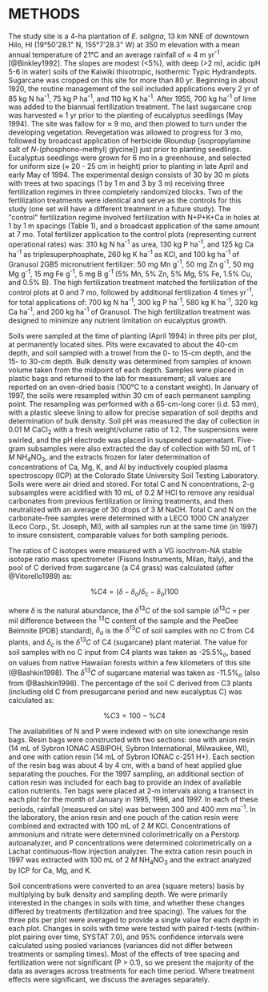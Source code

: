 # METHODS

The study site is a 4-ha plantation of *E. saligna*, 13 km NNE of downtown Hilo, HI (19°50'28.1" N, 155°7'28.3" W) at 350 m elevation with a mean annual temperature of 21°C and an average rainfall of $\approx$ 4 m yr<sup>-1</sup> [@Binkley1992].
The slopes are modest (<5%), with deep (>2 m), acidic (pH 5-6 in water) soils of the Kaiwiki thixotropic, isothermic Typic Hydrandepts.
Sugarcane was cropped on this site for more than 80 yr.
Beginning in about 1920, the routine management of the soil included applications every 2 yr of 85 kg N ha<sup>-1</sup>, 75 kg P ha<sup>-1</sup>, and 110 kg K ha<sup>-1</sup>.
After 1955, 700 kg ha<sup>-1</sup> of lime was added to the biannual fertilization treatment.
The last sugarcane crop was harvested $\approx$ 1 yr prior to the planting of eucalyptus seedlings (May 1994).
The site was fallow for $\approx$ 9 mo, and then plowed to turn under the developing vegetation.
Revegetation was allowed to progress for 3 mo, followed by broadcast application of herbicide (Roundup [isopropylamine salt of *N*-(phosphono-methyl) glycine]) just prior to planting seedlings.
Eucalyptus seedlings were grown for 6 mo in a greenhouse, and selected for uniform size ($\approx$ 20 - 25 cm in height) prior to planting in late April and early May of 1994.
The experimental design consists of 30 by 30 m plots with trees at two spacings (1 by 1 m and 3 by 3 m) receiving three fertilization regimes in three completely randomized blocks.
Two of the fertilization treatments were identical and serve as the controls for this study (one set will have a different treatment in a future study).
The "control" fertilization regime involved fertilization with N+P+K+Ca in holes at 1 by 1 m spacings (Table 1), and a broadcast application of the same amount at 7 mo.
Total fertilizer application to the control plots (representing current operational rates) was: 310 kg N ha<sup>-1</sup> as urea, 130 kg P ha<sup>-1</sup>, and 125 kg Ca ha<sup>-1</sup> as triplesuperphosphate, 260 kg K ha<sup>-1</sup> as KCl, and 100 kg ha<sup>-1</sup> of Granusol 2GB5 micronutrient fertilizer: 50 mg Mn g<sup>-1</sup>, 50 mg Zn g<sup>-1</sup>, 50 mg Mg g<sup>-1</sup>, 15 mg Fe g<sup>-1</sup>, 5 mg B g<sup>-1</sup> (5% Mn, 5% Zn, 5% Mg, 5% Fe, 1.5% Cu, and 0.5% B).
The high fertilization treatment matched the fertilization of the control plots at 0 and 7 mo, followed by additional fertilization 4 times yr<sup>-1</sup>, for total applications of: 700 kg N ha<sup>-1</sup>, 300 kg P ha<sup>-1</sup>, 580 kg K ha<sup>-1</sup>, 320 kg Ca ha<sup>-1</sup>, and 200 kg ha<sup>-1</sup> of Granusol.
The high fertilization treatment was designed to minimize any nutrient limitation on eucalyptus growth.

Soils were sampled at the time of planting (April 1994) in three pits per plot, at permanently located sites.
Pits were excavated to about the 40-cm depth, and soil sampled with a trowel from the 0- to 15-cm depth, and the 15- to 30-cm depth.
Bulk density was determined from samples of known volume taken from the midpoint of each depth.
Samples were placed in plastic bags and returned to the lab for measurement; all values are reported on an oven-dried basis (100°C to a constant weight).
In January of 1997, the soils were resampled within 30 cm of each permanent sampling point.
The resampling was performed with a 65-cm-long corer (i.d. 53 mm), with a plastic sleeve lining to allow for precise separation of soil depths and determination of bulk density.
Soil pH was measured the day of collection in 0.01 M CaCl<sub>2</sub> with a fresh weight/volume ratio of 1:2.
The suspensions were swirled, and the pH electrode was placed in suspended supernatant.
Five-gram subsamples were also extracted the day of collection with 50 mL of 1 *M* NH<sub>4</sub>NO<sub>3</sub>, and the extracts frozen for later determination of concentrations of Ca, Mg, K, and Al by inductively coupled plasma spectroscopy (ICP) at the Colorado State University Soil Testing Laboratory.
Soils were were air dried and stored.
For total C and N concentrations, 2-g subsamples were acidified with 10 mL of 0.2 *M* HCl to remove any residual carbonates from previous fertilization or liming treatments, and then neutralized with an average of 30 drops of 3 *M* NaOH.
Total C and N on the carbonate-free samples were determined with a LECO 1000 CN analyzer (Leco Corp., St. Joseph, MI), with all samples run at the same time (in 1997) to insure consistent, comparable values for both sampling periods.

The ratios of C isotopes were measured with a VG isochrom-NA stable isotope ratio mass spectrometer (Fisons Instruments, Milan, Italy), and the pool of C derived from sugarcane (a C4 grass) was calculated (after @Vitorello1989) as:

$$ \%C4 = (\delta - \delta_o / \delta_c - \delta_o)100$$

where $\delta$ is the natural abundance, the $\delta^{13}C$ of the soil sample ($\delta^{13}C$ = per mil difference between the <sup>13</sup>C content of the sample and the PeeDee Belmnite [PDB] standard), $\delta_o$ is the $\delta^{13}C$ of soil samples with no C from C4 plants, and $\delta_c$ is the $\delta^{13}C$ of C4 (sugarcane) plant material.
The value for soil samples with no C input from C4 plants was taken as -25.5%$_o$, based on values from native Hawaiian forests within a few kilometers of this site (@Bashkin1998).
The $\delta^{13}C$ of sugarcane material was taken as -11.5%$_o$ (also from @Bashkin1998).
The percentage of the soil C derived from C3 plants (including old C from presugarcane period and new eucalyptus C) was calculated as:

$$ \%C3 = 100 - \%C4 $$

The availabilities of N and P were indexed with on site ionexchange resin bags.
Resin bags were constructed with two sections: one with anion resin (14 mL of Sybron IONAC ASBIPOH, Sybron International, Milwaukee, WI), and one with cation resin (14 mL of Sybron IONAC c-251 H+).
Each section of the resin bag was about 4 by 4 cm, with a band of heat applied glue separating the pouches.
For the 1997 sampling, an additional section of cation resin was included for each bag to provide an index of available cation nutrients.
Ten bags were placed at 2-m intervals along a transect in each plot for the month of January in 1995, 1996, and 1997.
In each of these periods, rainfall (measured on site) was between 300 and 400 mm mo<sup>-1</sup>.
In the laboratory, the anion resin and one pouch of the cation resin were combined and extracted with 100 mL of 2 *M* KCl.
Concentrations of ammonium and nitrate were determined colorimetrically on a Perstorp autoanalyzer, and P concentrations were determined colorimetrically on a Lachat continuous-flow injection analyzer.
The extra cation resin pouch in 1997 was extracted with 100 mL of 2 *M* NH<sub>4</sub>NO<sub>3</sub> and the extract analyzed by ICP for Ca, Mg, and K.

Soil concentrations were converted to an area (square meters) basis by multiplying by bulk density and sampling depth.
We were primarily interested in the changes in soils with time, and whether these changes differed by treatments (fertilization and tree spacing).
The values for the three pits per plot were averaged to provide a single value for each depth in each plot.
Changes in soils with time were tested with paired *t*-tests (within-plot pairing over time, SYSTAT 7.0), and 95% confidence intervals were calculated using pooled variances (variances did not differ between treatments or sampling times).
Most of the effects of tree spacing and fertilization were not significant (P > 0.1), so we present the majority of the data as averages across treatments for each time period.
Where treatment effects were significant, we discuss the averages separately.
